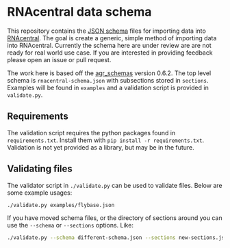 # RNAcentral data schema

This repository contains the [JSON schema](http://json-schema.org) files for
importing data into [RNAcentral]. The goal is create a generic, simple method
of importing data into RNAcentral. Currently the schema here are under review
are are not ready for real world use case. If you are interested in providing
feedback please open an issue or pull request.

The work here is based off the
[agr_schemas](https://github.com/alliance-genome/agr_schemas) version 0.6.2.
The top level schema is `rnacentral-schema.json` with subsections stored in
`sections`. Examples will be found in `examples` and a validation script
is provided in `validate.py`.

## Requirements

The validation script requires the python packages found in `requirements.txt`.
Install them with `pip install -r requirements.txt`. Validation is not yet
provided as a library, but may be in the future.

## Validating files

The validator script in `./validate.py` can be used to validate files. Below
are some example usages:

```sh
./validate.py examples/flybase.json
```

If you have moved schema files, or the directory of sections around you can use
the `--schema` or `--sections` options. Like:

```sh
./validate.py --schema different-schema.json --sections new-sections.json examples/flybase.json
```

[RNAcentral]: http://rnacentral.org

